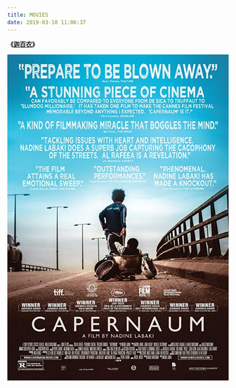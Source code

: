 ```yaml
---
title: MOVIES
date: 2019-03-10 11:06:37
---
```


**《[迦百农](https://turingturing.cn/2019/03/10/迦百农/)》**

![迦百农](index/迦百农.jpg)

